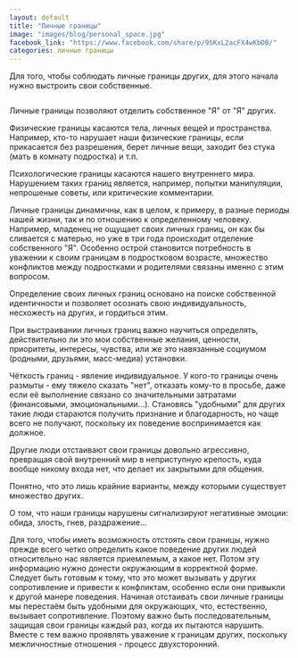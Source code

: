 ```yaml
---
layout: default
title: "Личные границы"
image: "images/blog/personal_space.jpg"
facebook_link: "https://www.facebook.com/share/p/9SKxL2acFX4wKbDB/"
categories: личные границы
---
```


Для того, чтобы соблюдать личные границы других, для этого начала нужно выстроить свои собственные.

<!--more-->

<img src="{{ page.image }}" alt="" class="img-fluid">

Личные границы позволяют отделить собственное "Я" от "Я" других.

Физические границы касаются тела, личных вещей и пространства. Например, кто-то нарушает наши физические границы,  если прикасается без разрешения, берет личные вещи, заходит без стука (мать в комнату подростка) и т.п.

Психологические границы касаются нашего внутреннего мира. Нарушением таких границ является, например, попытки манипуляции, непрошеные советы, или критические комментарии.

Личные границы динамичны, как в целом, к примеру, в разные периоды нашей жизни, так и по отношению к определенному человеку. Например, младенец не ощущает своих личных границ, он как бы сливается с матерью, но уже в три года происходит отделение собственного "Я". Особенно острой становится потребность в уважении к своим границам в подростковом возрасте, множество конфликтов между подростками и родителями связаны именно с этим вопросом.

Определение своих личных границ основано на поиске собственной идентичности и позволяет осознать свою индивидуальность, несхожесть на других, и гордиться этим.

При выстраивании личных границ важно научиться определять, действительно ли это мои собственные желания, ценности, приоритеты, интересы, чувства, или же это навязанные социумом (родными, друзьями, масс-медиа) установки.

Чёткость границ - явление индивидуальное. У кого-то границы очень размыты - ему тяжело сказать "нет", отказать кому-то в просьбе, даже если её выполнение связано со значительными затратами (финансовыми, эмоциональными...). Становясь "удобными" для других такие люди стараются получить признание и благодарность, но чаще всего не получают, поскольку их поведение воспринимается как должное.

Другие люди отстаивают свои границы довольно агрессивно, превращая свой внутренний мир в неприступную крепость, куда вообще никому входа нет, что делает их закрытыми для общения.

Понятно, что это лишь крайние варианты, между которыми существует множество других.

О том, что наши границы нарушены сигнализируют негативные эмоции: обида, злость, гнев, раздражение...

Для того, чтобы иметь возможность отстоять свои границы, нужно прежде всего четко определить какое поведение других людей относительно нас является приемлемым, а какое нет. Потом эту информацию нужно донести окружающим в корректной форме. Следует быть готовым к тому, что это может вызывать у других сопротивление и привести к конфликтам, особенно если они привыкли к другой манере поведения. Начиная отстаивать свои личные границы мы перестаём быть удобными для окружающих, что, естественно, вызывает сопротивление. Поэтому важно быть последовательным, защищая свои границы каждый раз, когда их пытаются нарушить. Вместе с тем важно проявлять уважение к границам других, поскольку межличностные отношения - процесс двухсторонний.
